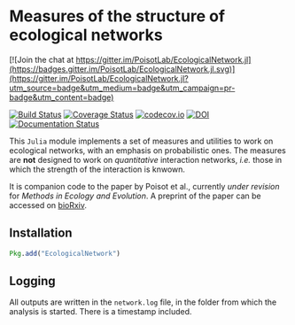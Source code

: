 # Measures of the structure of ecological networks

[![Join the chat at https://gitter.im/PoisotLab/EcologicalNetwork.jl](https://badges.gitter.im/PoisotLab/EcologicalNetwork.jl.svg)](https://gitter.im/PoisotLab/EcologicalNetwork.jl?utm_source=badge&utm_medium=badge&utm_campaign=pr-badge&utm_content=badge)

[![Build Status](https://travis-ci.org/PoisotLab/EcologicalNetwork.jl.svg?branch=master)](https://travis-ci.org/PoisotLab/EcologicalNetwork.jl)
[![Coverage Status](https://coveralls.io/repos/PoisotLab/EcologicalNetwork.jl/badge.svg?branch=master&service=github)](https://coveralls.io/github/PoisotLab/EcologicalNetwork.jl?branch=master)
[![codecov.io](http://codecov.io/github/PoisotLab/EcologicalNetwork.jl/coverage.svg?branch=master)](http://codecov.io/github/PoisotLab/EcologicalNetwork.jl?branch=master)
[![DOI](https://zenodo.org/badge/doi/10.5281/zenodo.16578.svg)](http://dx.doi.org/10.5281/zenodo.16578)
[![Documentation Status](https://readthedocs.org/projects/ecologicalnetworkjl/badge/?version=latest)](https://readthedocs.org/projects/ecologicalnetworkjl/?badge=latest)

This `Julia` module implements a set of measures and utilities to work on
ecological networks, with an emphasis on probabilistic ones. The measures
are **not** designed to work on *quantitative* interaction networks,
*i.e.* those in which the strength of the interaction is knwown.

It is companion code to the paper by Poisot et al., currently *under revision*
for *Methods in Ecology and Evolution*. A preprint of the paper can be accessed
on [bioRxiv][brxpaper].

[brxpaper]: http://biorxiv.org/content/early/2015/03/13/016485

## Installation

``` julia
Pkg.add("EcologicalNetwork")
```

## Logging

All outputs are written in the `network.log` file, in the folder from which the
analysis is started. There is a timestamp included.
